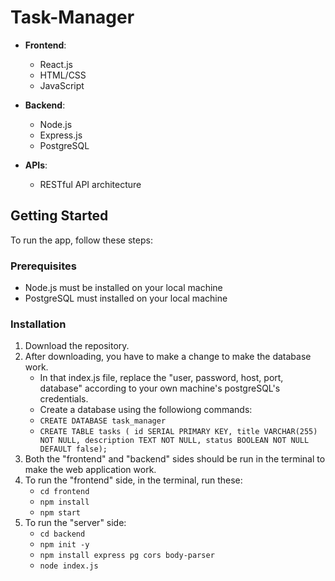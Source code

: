 # Task-Manager

- **Frontend**:
  - React.js
  - HTML/CSS
  - JavaScript

- **Backend**:
  - Node.js
  - Express.js
  - PostgreSQL
  
- **APIs**:
  - RESTful API architecture


## Getting Started

To run the app, follow these steps:

### Prerequisites

- Node.js must be installed on your local machine
- PostgreSQL must installed on your local machine

### Installation

1. Download the repository.
2. After downloading, you have to make a change to make the database work.
   - In that index.js file, replace the "user, password, host, port, database" according to your own machine's postgreSQL's credentials.
   - Create a database using the followiong commands:
   - ```CREATE DATABASE task_manager```
   - ```CREATE TABLE tasks ( id SERIAL PRIMARY KEY, title VARCHAR(255) NOT NULL, description TEXT NOT NULL, status BOOLEAN NOT NULL DEFAULT false);```
3. Both the "frontend" and "backend" sides should be run in the terminal to make the web application work.
4. To run the "frontend" side, in the terminal, run these: 
   - ```cd frontend```
   - ```npm install```
   - ```npm start```
5. To run the "server" side:
   - ```cd backend```
   - ```npm init -y```
   - ```npm install express pg cors body-parser```
   - ```node index.js```
